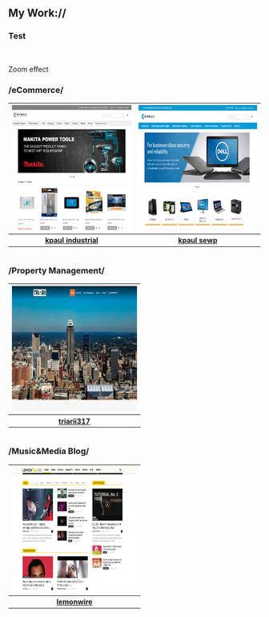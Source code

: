 ## My Work://


### Test
<div class="view hm-zoom">
    <img src="" class="img-fluid " alt="">
    <div class="mask flex-center">
        <p class="white-text">Zoom effect</p>
    </div>
</div>

### /eCommerce/
<table>
  <tr>
    <th><img src="https://github.com/andrewneil/Portfolio/blob/master/images/industrial.PNG" width="250" height="250"></th>
    <th><img src="https://github.com/andrewneil/Portfolio/blob/master/images/sewp.PNG"       width="250" height="250"></th>
  </tr>
  <tr>
    <th><a href="https://www.kpaulindustrial.com">kpaul industrial</a></th>
    <th><a href="https://www.kpaulsewp.com">kpaul sewp</th>
  </tr>
</table>

```markdown
```

### /Property Management/
<table>
  <tr>
     <th><img src="https://github.com/andrewneil/Portfolio/blob/master/images/property.PNG" width="250" height="250"></th>
  </tr>
  <tr>
    <th><a href="https://www.triarii317.com">triarii317</th>
  </tr>
</table>

```markdown
```

### /Music&Media Blog/
<table>
  <tr>
     <th><img src="https://github.com/andrewneil/Portfolio/blob/master/images/music%20blog.PNG" width="250" height="250"></th>
  </tr>
  <tr>
    <th><a href="https://www.lemonwire.com">lemonwire</th>
  </tr>
</table>
